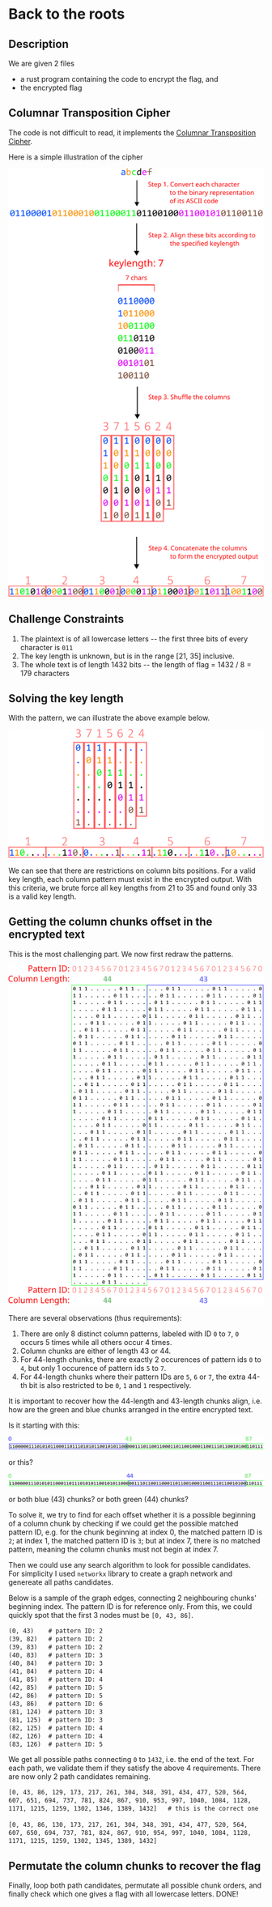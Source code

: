 # Back to the roots

## Description

We are given 2 files
- a rust program containing the code to encrypt the flag, and
- the encrypted flag

## Columnar Transposition Cipher

The code is not difficult to read, it implements the [Columnar Transposition Cipher](https://en.wikipedia.org/wiki/Transposition_cipher#Columnar_transposition).

Here is a simple illustration of the cipher

![Columnar Transposition Cipher](./cipher.png)

## Challenge Constraints

1. The plaintext is of all lowercase letters -- the first three bits of every character is `011`
2. The key length is unknown, but is in the range [21, 35] inclusive.
3. The whole text is of length 1432 bits -- the length of flag = 1432 / 8 = 179 characters

## Solving the key length

With the pattern, we can illustrate the above example below.

![Lowercase Characters Pattern](./lowercase_pattern.png)

We can see that there are restrictions on column bits positions. For a valid key length, each column pattern must exist in the encrypted output. With this criteria, we brute force all key lengths from 21 to 35 and found only 33 is a valid key length.

## Getting the column chunks offset in the encrypted text

This is the most challenging part. We now first redraw the patterns.

![Challenge Pattern with key length 33](./chall_pattern.png)

There are several observations (thus requirements):
1. There are only 8 distinct column patterns, labeled with ID `0` to `7`, `0` occurs 5 times while all others occur 4 times.
2. Column chunks are either of length 43 or 44.
3. For 44-length chunks, there are exactly 2 occurences of pattern ids `0` to `4`, but only 1 occurence of pattern ids `5` to `7`.
4. For 44-length chunks where their pattern IDs are `5`, `6` or `7`, the extra 44-th bit is also restricted to be `0`, `1` and `1` respectively.

It is important to recover how the 44-length and 43-length chunks align, i.e. how are the green and blue chunks arranged in the entire encrypted text.

Is it starting with this:

![Chunk Pattern 1](./offset_1.png)

or this?

![Chunk Pattern 2](./offset_2.png)

or both blue (43) chunks? or both green (44) chunks?

To solve it, we try to find for each offset whether it is a possible beginning of a column chunk by checking if we could get the possible matched pattern ID, e.g. for the chunk beginning at index 0, the matched pattern ID is `2`; at index 1, the matched pattern ID is `3`; but at index 7, there is no matched pattern, meaning the column chunks must not begin at index 7.

Then we could use any search algorithm to look for possible candidates. For simplicity I used `networkx` library to create a graph network and genereate all paths candidates.

Below is a sample of the graph edges, connecting 2 neighbouring chunks' beginning index. The pattern ID is for reference only. From this, we could quickly spot that the first 3 nodes must be `[0, 43, 86]`.
```
(0, 43)    # pattern ID: 2
(39, 82)   # pattern ID: 2
(39, 83)   # pattern ID: 2
(40, 83)   # pattern ID: 3
(40, 84)   # pattern ID: 3
(41, 84)   # pattern ID: 4
(41, 85)   # pattern ID: 4
(42, 85)   # pattern ID: 5
(42, 86)   # pattern ID: 5
(43, 86)   # pattern ID: 6
(81, 124)  # pattern ID: 3
(81, 125)  # pattern ID: 3
(82, 125)  # pattern ID: 4
(82, 126)  # pattern ID: 4
(83, 126)  # pattern ID: 5
```

We get all possible paths connecting `0` to `1432`, i.e. the end of the text. For each path, we validate them if they satisfy the above 4 requirements. There are now only 2 path candidates remaining.
```
[0, 43, 86, 129, 173, 217, 261, 304, 348, 391, 434, 477, 520, 564, 607, 651, 694, 737, 781, 824, 867, 910, 953, 997, 1040, 1084, 1128, 1171, 1215, 1259, 1302, 1346, 1389, 1432]   # this is the correct one

[0, 43, 86, 130, 173, 217, 261, 304, 348, 391, 434, 477, 520, 564, 607, 650, 694, 737, 781, 824, 867, 910, 954, 997, 1040, 1084, 1128, 1171, 1215, 1259, 1302, 1345, 1389, 1432]
```

## Permutate the column chunks to recover the flag

Finally, loop both path candidates, permutate all possible chunk orders, and finally check which one gives a flag with all lowercase letters. DONE!